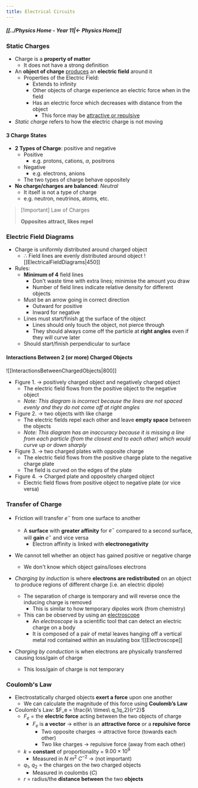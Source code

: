 ```yaml
---
title: Electrical Circuits
---
```


##### [[../Physics Home - Year 11|← Physics Home]]

### Static Charges
- Charge is a **property of matter**
	- It does not have a strong definition
- An **object of charge** <u>produces</u> an **electric field** around it
	- Properties of the Electric Field:
		- Extends to infinity
		- Other objects of charge experience an electric force when in the field
		- Has an electric force which decreases with distance from the object
			- This force may be <u>attractive or repulsive</u>
- *Static charge* refers to how the electric charge is not moving

#### 3 Charge States
- **2 Types of Charge**: positive and negative
	- Positive
		- e.g. protons, cations, $\alpha$, positrons
	- Negative
		- e.g. electrons, anions
	- The two types of charge behave oppositely
- **No charge/charges are balanced**: *Neutral* 
	- It itself is not a type of charge
	- e.g. neutron, neutrinos, atoms, etc.

> [!important] Law of Charges
> 
> **Opposites attract, likes repel**

### Electric Field Diagrams
- Charge is uniformly distributed around charged object
	- $\therefore$ Field lines are evenly distributed around object
	  ![[ElectricalFieldDiagrams|450]]
- Rules:
	- **Minimum of 4** field lines
		- Don't waste time with extra lines; minimise the amount you draw
		- Number of field lines indicate relative density for different objects
	- Must be an arrow going in correct direction
		- Outward for positive
		- Inward for negative
	- Lines must start/finish <u>at</u> the surface of the object
		- Lines should only touch the object, not pierce through
		- They should always come off the particle at **right angles** even if they will curve later
	- Should start/finish perpendicular to surface

#### Interactions Between 2 (or more) Charged Objects

![[InteractionsBetweenChargedObjects|800]]

- Figure 1. → positively charged object and negatively charged object
	- The electric field flows from the positive object to the negative object
	- *Note: This diagram is incorrect because the lines are not spaced evenly and they do not come off at right angles*
- Figure 2. → two objects with like charge
	- The electric fields repel each other and leave **empty space** between the objects
	- *Note: This diagram has an inaccuracy because it is missing a line from each particle (from the closest end to each other) which would curve up or down sharply*
- Figure 3. → two charged plates with opposite charge
	- The electric field flows from the positive charge plate to the negative charge plate
	- The field is curved on the edges of the plate
- Figure 4. → Charged plate and oppositely charged object
	- Electric field flows from positive object to negative plate (or vice versa)

### Transfer of Charge
- Friction will transfer $e^-$ from one surface to another
	- A **surface** with **greater affinity** for $e^-$ compared to a second surface, will **gain** $e^-$ and vice versa
		- Electron affinity is linked with **electronegativity**
- We cannot tell whether an object has gained positive or negative charge
	- We don't know which object gains/loses electrons

- *Charging by induction* is where **electrons are redistributed** on an object to produce regions of different charge (i.e. an electric dipole)
	- The separation of charge is temporary and will reverse once the inducing charge is removed
		- This is similar to how temporary dipoles work (from chemistry)
	- This can be observed by using an [electroscope](https://byjus.com/physics/electroscope/)
		- An *electroscope* is a scientific tool that can detect an electric charge on a body
		- It is composed of a pair of metal leaves hanging off a vertical metal rod contained within an insulating box
		  ![[Electroscope]]
- *Charging by conduction* is when electrons are physically transferred causing loss/gain of charge
	- This loss/gain of charge is not temporary

### Coulomb's Law
- Electrostatically charged objects **exert a force** upon one another
	- We can calculate the magnitude of this force using **Coulomb’s Law**
- Coulomb's Law: $F_e = \frac{k\ \times\ q_1q_2}{r^2}$
	- $F_e$ = the **electric force** acting between the two objects of charge
		- $F_e$ is **a vector** → either is an **attractive force** or a **repulsive force**
			- Two opposite charges → attractive force (towards each other)
			- Two like charges → repulsive force (away from each other)
	- $k$ = **constant** of proportionality = $9.00 \times 10^9$
		- Measured in $N\ m^2\ C^{-2}$ → (not important)
	- $q_1$, $q_2$ = the charges on the two charged objects
		- Measured in coulombs ($C$)
	- $r$ = radius/the **distance between** the two **objects**
